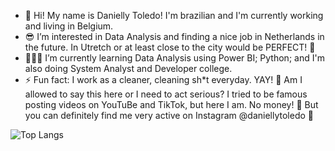 - 👋 Hi! My name is Danielly Toledo! I'm brazilian and I'm currently working and living in Belgium.
- 😎 I’m interested in Data Analysis and finding a nice job in Netherlands in the future. In Utretch or at least close to the city would be PERFECT! 💙
- 🧑🏻‍💻 I’m currently learning Data Analysis using Power BI; Python; and I'm also doing System Analyst and Developer college.
- ⚡ Fun fact: I work as a cleaner, cleaning sh*t everyday. YAY! 🤢 Am I allowed to say this here or I need to act serious? I tried to be famous posting videos on YouTuBe and TikTok, but here I am. No money! 🤡 But you can definitely find me very active on Instagram @daniellytoledo 🤩

![Top Langs](https://github-readme-stats.vercel.app/api/top-langs/?username=daniellytoledo&layout=compact)
<!---
daniellytoledo/daniellytoledo is a ✨ special ✨ repository because its `README.md` (this file) appears on your GitHub profile.
You can click the Preview link to take a look at your changes.
--->
